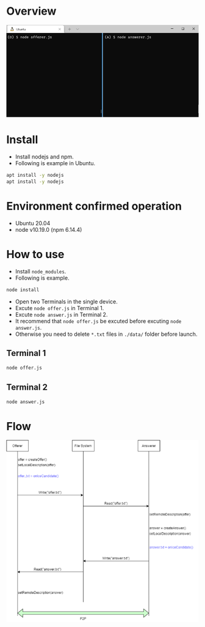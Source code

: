 # Overview


![""](./attachments/capture.gif)

# Install 

- Install nodejs and npm.
- Following is example in Ubuntu.

```bash
apt install -y nodejs
apt install -y nodejs
```

# Environment confirmed operation

- Ubuntu 20.04
- node v10.19.0 (npm 6.14.4)

# How to use

- Install `node_modules`.
- Following is example.

```bash
node install
```

- Open two Terminals in the single device.
- Excute `node offer.js` in Terminal 1.
- Excute `node answer.js` in Terminal 2.
- It recommend that `node offer.js` be excuted before excuting `node answer.js`.
- Otherwise you need to delete `*.txt` files in `./data/` folder before launch.

## Terminal 1

```bash
node offer.js
```


## Terminal 2
```bash
node answer.js
```

# Flow

![""](./attachments/flow.png)

